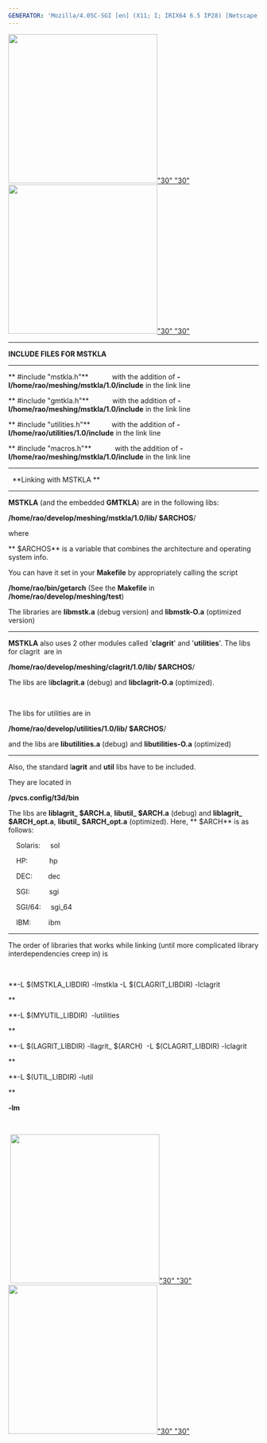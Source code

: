 ```yaml
---
GENERATOR: 'Mozilla/4.05C-SGI [en] (X11; I; IRIX64 6.5 IP28) [Netscape]'
---
```

[<img height="300" width="300" src="../images/arrow2.gif">"30"
"30"](mstkla.md#EXECUTABLE) [<img height="300" width="300" src="../images/arrow3.gif">"30"
"30"](example.md)

------------------------------------------------------------------------

**INCLUDE FILES FOR MSTKLA**

------------------------------------------------------------------------

**
#include "mstkla.h"**            with the addition of
**-I/home/rao/meshing/mstkla/1.0/include** in the link line

**
#include "gmtkla.h"**            with the addition of
**-I/home/rao/meshing/mstkla/1.0/include** in the link line

**
#include "utilities.h"**           with the addition of
**-I/home/rao/utilities/1.0/include** in the link line

**
#include "macros.h"**            with the addition of
**-I/home/rao/meshing/mstkla/1.0/include** in the link line

------------------------------------------------------------------------

  **Linking with MSTKLA ** 

------------------------------------------------------------------------

**MSTKLA** (and the embedded **GMTKLA**) are in the following libs:

**/home/rao/develop/meshing/mstkla/1.0/lib/
$ARCHOS**/

where

**
$ARCHOS** is a variable that combines the architecture and operating
system info.

You can have it set in your **Makefile** by appropriately calling the
script

**/home/rao/bin/getarch** (See the **Makefile** in
**/home/rao/develop/meshing/test**)

The libraries are **libmstk.a** (debug version) and **libmstk-O.a**
(optimized version)

------------------------------------------------------------------------

**MSTKLA** also uses 2 other modules called '**clagrit**' and
'**utilities**'. The libs for clagrit  are in

**/home/rao/develop/meshing/clagrit/1.0/lib/
$ARCHOS**/

The libs are l**ibclagrit.a** (debug) and **libclagrit-O.a**
(optimized).

 

The libs for utilities are in

**/home/rao/develop/utilities/1.0/lib/
$ARCHOS**/

and the libs are **libutilities.a** (debug) and **libutilities-O.a**
(optimized)

------------------------------------------------------------------------



Also, the standard l**agrit** and **util** libs have to be included.

They are located in

**/pvcs.config/t3d/bin**

The libs are **liblagrit\_
$ARCH.a**, **libutil\_
$ARCH.a** (debug) and
**liblagrit\_
$ARCH\_opt.a**, **libutil\_
$ARCH\_opt.a** (optimized).
Here, **
$ARCH** is as follows:

    Solaris:     sol

    HP:           hp

    DEC:        dec

    SGI:          sgi

    SGI/64:     sgi\_64

    IBM:         ibm

------------------------------------------------------------------------



The order of libraries that works while linking (until more complicated
library interdependencies creep in) is

 

**-L
$(MSTKLA\_LIBDIR) -lmstkla -L
$(CLAGRIT\_LIBDIR) -lclagrit 

**

**-L
$(MYUTIL\_LIBDIR)  -lutilities 

**

**-L 
$(LAGRIT\_LIBDIR) -llagrit\_
$(ARCH)  -L 
$(CLAGRIT\_LIBDIR)
-lclagrit 

**

**-L
$(UTIL\_LIBDIR) -lutil 

**

**-lm**

 

 [<img height="300" width="300" src="../images/arrow2.gif">"30"
"30"](mstkla.md#EXECUTABLE) [<img height="300" width="300" src="../images/arrow3.gif">"30"
"30"](utilities.md)
